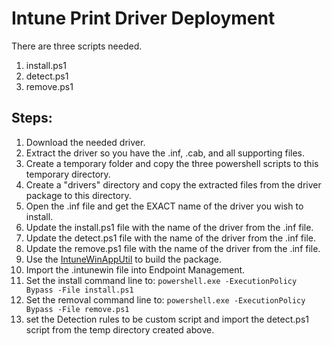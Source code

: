 # Intune Print Driver Deployment

There are three scripts needed.
1. install.ps1
2. detect.ps1
3. remove.ps1

## Steps:

1. Download the needed driver.
2. Extract the driver so you have the .inf, .cab, and all supporting files.
3. Create a temporary folder and copy the three powershell scripts to this temporary directory.
4. Create a "drivers" directory and copy the extracted files from the driver package to this directory.
5. Open the .inf file and get the EXACT name of the driver you wish to install.
6. Update the install.ps1 file with the name of the driver from the .inf file.
7. Update the detect.ps1 file with the name of the driver from the .inf file.
8. Update the remove.ps1 file with the name of the driver from the .inf file.
9. Use the [IntuneWinAppUtil](https://github.com/Microsoft/Microsoft-Win32-Content-Prep-Tool) to build the package.
10. Import the .intunewin file into Endpoint Management.
11. Set the install command line to: `powershell.exe -ExecutionPolicy Bypass -File install.ps1`
12. Set the removal command line to: `powershell.exe -ExecutionPolicy Bypass -File remove.ps1`
13. set the Detection rules to be custom script and import the detect.ps1 script from the temp directory created above.
